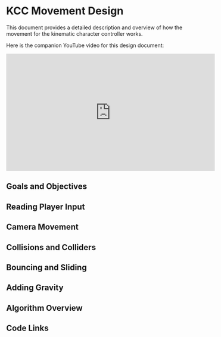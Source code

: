 # KCC Movement Design

This document provides a detailed description and overview of how the
movement for the kinematic character controller works.

Here is the companion YouTube video for this design document:

<iframe width="560" height="315"
    src="https://www.youtube.com/embed/s-99Z_W8bcQ"
    title="Moving Characters in Games – Kinematic Character Controller in Unity"
    frameborder="0"
    allow="accelerometer; autoplay; clipboard-write; encrypted-media; gyroscope; picture-in-picture"
    allowfullscreen></iframe>

## Goals and Objectives

## Reading Player Input

## Camera Movement

## Collisions and Colliders

## Bouncing and Sliding

## Adding Gravity

## Algorithm Overview

## Code Links
